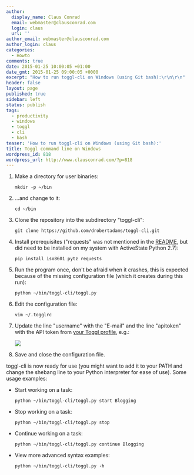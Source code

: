 ```yaml
---
author:
  display_name: Claus Conrad
  email: webmaster@clausconrad.com
  login: claus
  url: ''
author_email: webmaster@clausconrad.com
author_login: claus
categories:
  - Howto
comments: true
date: 2015-01-25 10:00:05 +01:00
date_gmt: 2015-01-25 09:00:05 +0000
excerpt: "How to run toggl-cli on Windows (using Git bash):\r\n\r\n"
header: false
layout: page
published: true
sidebar: left
status: publish
tags:
  - productivity
  - windows
  - toggl
  - cli
  - bash
teaser: 'How to run toggl-cli on Windows (using Git bash):'
title: Toggl command line on Windows
wordpress_id: 818
wordpress_url: http://www.clausconrad.com/?p=818
---
```

1. Make a directory for user binaries:

   ```shell
   mkdir -p ~/bin
   ```

2. ...and change to it:

   ```shell
   cd ~/bin
   ```

3. Clone the repository into the subdirectory "toggl-cli":

   ```shell
   git clone https://github.com/drobertadams/toggl-cli.git
   ```

4. Install prerequisites ("requests" was not mentioned in the [README](https://github.com/drobertadams/toggl-cli/blob/master/README.md), but did need to be installed on my system with ActiveState Python 2.7):

   ```shelll
   pip install iso8601 pytz requests
   ```

5. Run the program once, don't be afraid when it crashes, this is expected because of the missing configuration file (which it creates during this run):

   ```shell
   python ~/bin/toggl-cli/toggl.py
   ```

6. Edit the configuration file:

   ```shell
   vim ~/.togglrc
   ```

7. Update the line "username" with the "E-mail" and the line "apitoken" with the API token from [your Toggl profile](https://www.toggl.com/app/profile), e.g.:
   
   ![](https://content.screencast.com/users/clausc/folders/Jing/media/2b488de4-9d4d-40da-8c1c-59fabeb598ea/2015-01-25_0941.png)

8. Save and close the configuration file.
  
toggl-cli is now ready for use (you might want to add it to your PATH and change the shebang line to your Python interpreter for ease of use). Some usage examples:

* Start working on a task:

  ```shell
  python ~/bin/toggl-cli/toggl.py start Blogging
  ```

* Stop working on a task:

  ```shell
  python ~/bin/toggl-cli/toggl.py stop
  ```

* Continue working on a task:  

  ```shell
  python ~/bin/toggl-cli/toggl.py continue Blogging
  ```

* View more advanced syntax examples:

  ```shell
  python ~/bin/toggl-cli/toggl.py -h
  ```
